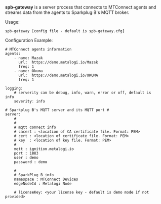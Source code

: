 **spb-gateway** is a server process that connects to MTConnect agents and streams data from the agents to Sparkplug B's MQTT broker.

Usage:
```
spb-gateway [config file - default is spb-gateway.cfg]
```

Configuration Example:
```
# MTConnect agents information
agents:
    - name: Mazak
      url:  https://demo.metalogi.io/Mazak
      freq: 1
    - name: Okuma
      url:  https://demo.metalogi.io/OKUMA
      freq: 1

logging:
    # serverity can be debug, info, warn, error or off, default is info
    severity: info

# Sparkplug B's MQTT server and its MQTT port #
server: 
    #
    #
    # mqtt connect info 
    # cacert : <location of CA certificate file. Format: PEM>
    # cert : <location of certificate file. Format: PEM>
    # key  : <location of key file. Format: PEM>
    #
    mqtt : ignition.metalogi.io
    port : 1883
    user : demo
    password : demo

    #
    # SparkPlug B info
    namespace : MTConnect Devices
    edgeNodeId : Metalogi Node

    # licenseKey: <your license key - default is demo mode if not provided>
```
